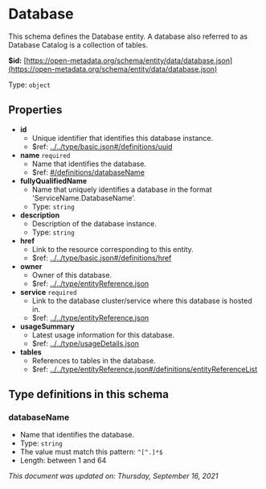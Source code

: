 # Database

This schema defines the Database entity. A database also referred to as Database Catalog is a collection of tables.

**$id:** [https://open-metadata.org/schema/entity/data/database.json](https://open-metadata.org/schema/entity/data/database.json)

Type: `object`

## Properties

* **id**
  * Unique identifier that identifies this database instance.
  * $ref: [../../type/basic.json\#/definitions/uuid](../types/basic.md#uuid)
* **name** `required`
  * Name that identifies the database.
  * $ref: [\#/definitions/databaseName](database.md#databasename)
* **fullyQualifiedName**
  * Name that uniquely identifies a database in the format 'ServiceName.DatabaseName'.
  * Type: `string`
* **description**
  * Description of the database instance.
  * Type: `string`
* **href**
  * Link to the resource corresponding to this entity.
  * $ref: [../../type/basic.json\#/definitions/href](../types/basic.md#href)
* **owner**
  * Owner of this database.
  * $ref: [../../type/entityReference.json](../types/entityreference.md)
* **service** `required`
  * Link to the database cluster/service where this database is hosted in.
  * $ref: [../../type/entityReference.json](../types/entityreference.md)
* **usageSummary**
  * Latest usage information for this database.
  * $ref: [../../type/usageDetails.json](../types/usagedetails.md)
* **tables**
  * References to tables in the database.
  * $ref: [../../type/entityReference.json\#/definitions/entityReferenceList](../types/entityreference.md#entityreferencelist)

## Type definitions in this schema

### databaseName

* Name that identifies the database.
* Type: `string`
* The value must match this pattern: `^[^.]*$`
* Length: between 1 and 64

_This document was updated on: Thursday, September 16, 2021_

